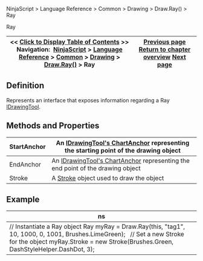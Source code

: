 ﻿
NinjaScript > Language Reference > Common > Drawing > Draw.Ray() > Ray

Ray

| << [Click to Display Table of Contents](ray.md) >> **Navigation:**     [NinjaScript](ninjascript-1.md) > [Language Reference](language_reference_wip-1.md) > [Common](common-1.md) > [Drawing](drawing-1.md) > [Draw.Ray()](draw_ray-1.md) > Ray | [Previous page](draw_ray-1.md) [Return to chapter overview](draw_ray-1.md) [Next page](draw_rectangle-1.md) |
| --- | --- |
## Definition
Represents an interface that exposes information regarding a Ray [IDrawingTool](idrawingtool-1.md).
 
## Methods and Properties

| StartAnchor | An [IDrawingTool's ChartAnchor](idrawingtool-1.htm#chartanchor) representing the starting point of the drawing object |
| --- | --- |
| EndAnchor | An [IDrawingTool's ChartAnchor](idrawingtool-1.htm#chartanchor) representing the end point of the drawing object |
| Stroke | A [Stroke](stroke_class-1.md) object used to draw the object |
## 
## 
## Example

| ns |
| --- |
| // Instantiate a Ray object Ray myRay = Draw.Ray(this, "tag1", 10, 1000, 0, 1001, Brushes.LimeGreen);   // Set a new Stroke for the object myRay.Stroke = new Stroke(Brushes.Green, DashStyleHelper.DashDot, 3); |
